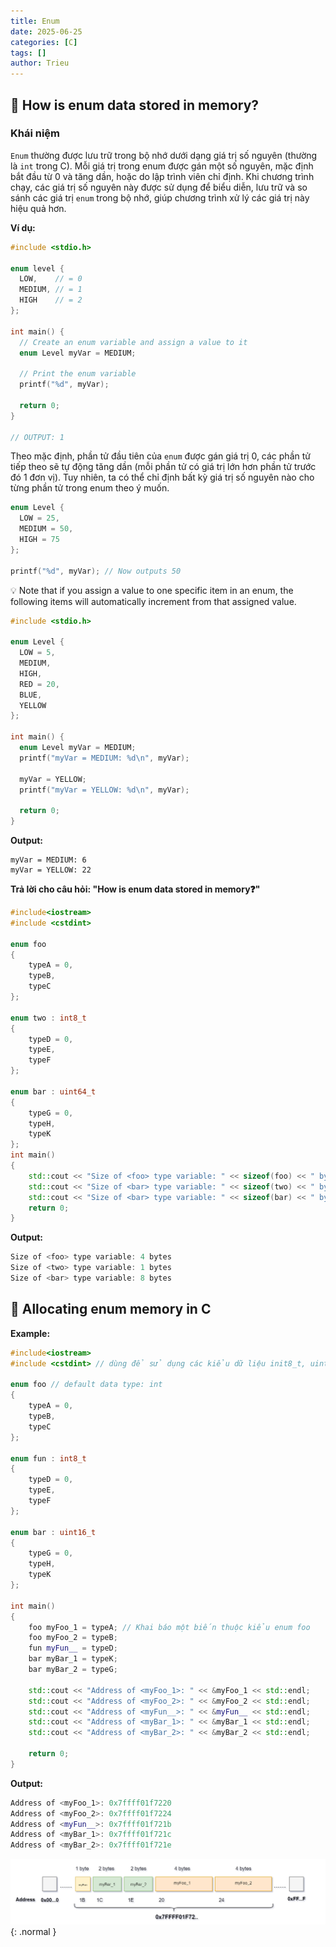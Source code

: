 ```yaml
---
title: Enum
date: 2025-06-25
categories: [C]
tags: []
author: Trieu
---
```



## 🌱 How is enum data stored in memory?
### Khái niệm
`Enum` thường được lưu trữ trong bộ nhớ dưới dạng giá trị số nguyên (thường là `int` trong C). Mỗi giá trị trong enum được gán một số nguyên, mặc định bắt đầu từ 
0 và tăng dần, hoặc do lập trình viên chỉ định. Khi chương trình chạy, các giá trị số nguyên này được sử dụng để biểu diễn, lưu trữ và so sánh các giá trị `enum` trong bộ nhớ, giúp chương trình xử lý các giá trị này hiệu quả hơn.

**Ví dụ:**
~~~c
#include <stdio.h>

enum level {
  LOW,    // = 0
  MEDIUM, // = 1
  HIGH    // = 2
};

int main() {
  // Create an enum variable and assign a value to it
  enum Level myVar = MEDIUM;

  // Print the enum variable
  printf("%d", myVar); 

  return 0;
}

// OUTPUT: 1
~~~

Theo mặc định, phần tử đầu tiên của `enum` được gán giá trị 0, các phần tử tiếp theo sẽ tự động tăng dần (mỗi phần tử có giá trị lớn hơn phần tử trước đó 1 đơn vị). Tuy nhiên, ta có thể chỉ định bất kỳ giá trị số nguyên nào cho từng phần tử trong enum theo ý muốn.
~~~c
enum Level {
  LOW = 25,
  MEDIUM = 50,
  HIGH = 75
};

printf("%d", myVar); // Now outputs 50
~~~

💡 Note that if you assign a value to one specific item in an enum, the following items will automatically increment from that assigned value.
~~~c
#include <stdio.h>

enum Level {
  LOW = 5,
  MEDIUM,
  HIGH,
  RED = 20,
  BLUE,
  YELLOW
};
  
int main() {
  enum Level myVar = MEDIUM;
  printf("myVar = MEDIUM: %d\n", myVar);
  
  myVar = YELLOW;
  printf("myVar = YELLOW: %d\n", myVar);
  
  return 0;
}
~~~
**Output:**
~~~
myVar = MEDIUM: 6
myVar = YELLOW: 22
~~~


**Trả lời cho câu hỏi: "How is enum data stored in memory❓"**
~~~cpp
#include<iostream>
#include <cstdint>

enum foo
{
    typeA = 0,
    typeB,
    typeC
};

enum two : int8_t
{
    typeD = 0,
    typeE,
    typeF
};

enum bar : uint64_t
{
    typeG = 0,
    typeH,
    typeK
};
int main()
{
    std::cout << "Size of <foo> type variable: " << sizeof(foo) << " bytes" << std::endl;
    std::cout << "Size of <bar> type variable: " << sizeof(two) << " bytes" << std::endl;
    std::cout << "Size of <bar> type variable: " << sizeof(bar) << " bytes" << std::endl;
    return 0;
}
~~~
**Output:**
~~~cpp
Size of <foo> type variable: 4 bytes
Size of <two> type variable: 1 bytes
Size of <bar> type variable: 8 bytes
~~~
## 🌱 Allocating enum memory in C
**Example:**
~~~cpp
#include<iostream>
#include <cstdint> // dùng để sử dụng các kiểu dữ liệu init8_t, uint8_t, ....

enum foo // default data type: int
{
    typeA = 0,
    typeB,
    typeC
};

enum fun : int8_t
{
    typeD = 0,
    typeE,
    typeF
};

enum bar : uint16_t
{
    typeG = 0,
    typeH,
    typeK
};

int main()
{
    foo myFoo_1 = typeA; // Khai báo một biến thuộc kiểu enum foo
    foo myFoo_2 = typeB;
    fun myFun__ = typeD;
    bar myBar_1 = typeK;
    bar myBar_2 = typeG;

    std::cout << "Address of <myFoo_1>: " << &myFoo_1 << std::endl;
    std::cout << "Address of <myFoo_2>: " << &myFoo_2 << std::endl;
    std::cout << "Address of <myFun__>: " << &myFun__ << std::endl;
    std::cout << "Address of <myBar_1>: " << &myBar_1 << std::endl;
    std::cout << "Address of <myBar_2>: " << &myBar_2 << std::endl;
    
    return 0;
}
~~~
**Output:**
~~~cpp
Address of <myFoo_1>: 0x7ffff01f7220
Address of <myFoo_2>: 0x7ffff01f7224
Address of <myFun__>: 0x7ffff01f721b
Address of <myBar_1>: 0x7ffff01f721c
Address of <myBar_2>: 0x7ffff01f721e
~~~

![](/assets/articles/C_programming/2025/Enum/enum.png){: .normal }
